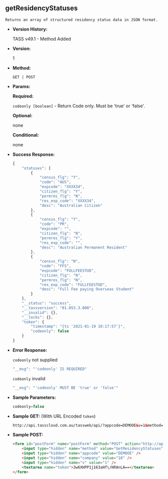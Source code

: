 **getResidencyStatuses**
----
	Returns an array of structured residency status data in JSON format.
	
* **Version History:**

	TASS v49.1 - Method Added

* **Version:**

	1

* **Method:**

	`GET | POST`
  
* **Params:**

   **Required:**
 
	`codeonly [boolean]` - Return Code only. Must be 'true' or 'false'.                    

   **Optional:**

	none

   **Conditional:**

	none

* **Success Response:**

    ```javascript
	{
		"statuses": [
			{
				"census_flg": "Y",
				"code": "AUS",
				"expcode": "XXXX34",
				"citizen_flg": "Y",
				"permres_flg": "N",
				"res_exp_code": "XXXX34",
				"desc": "Australian Citizen"
			},
			{
				"census_flg": "Y",
				"code": "PR",
				"expcode": "",
				"citizen_flg": "N",
				"permres_flg": "Y",
				"res_exp_code": "",
				"desc": "Australian Permanent Resident"
			},
			{
				"census_flg": "N",
				"code": "FFS",
				"expcode": "FULLFEESTUD",
				"citizen_flg": "N",
				"permres_flg": "N",
				"res_exp_code": "FULLFEESTUD",
				"desc": "Full Fee paying Overseas Student"
			}
		],
		"__status": "success",
		"__tassversion": "01.053.3.000",
		"__invalid": {},
		"__locks": {},
		"token": {
			"timestamp": "{ts '2021-01-19 10:17:57'}",
			"codeonly": false
		}
	}
    ```
 
* **Error Response:**

    `codeonly` not supplied
    ```javascript
    "__msg": "'codeonly' IS REQUIRED"
    ```

    `codeonly` invalid
    ```javascript
    "__msg": "'codeonly' MUST BE 'true' or 'false'"
    ```
    
* **Sample Parameters:**

	```javascript
	codeonly=false
	```

* **Sample GET:** (With URL Encoded `token`)

	```HTML
	http://api.tasscloud.com.au/tassweb/api/?appcode=DEMOOE&v=1&method=GetResidencyStatuses&token=3w6XHPP1j163aHf%2FHRAnLA%3D%3D&company=10
	```
  
* **Sample POST:**

	```HTML
	<form id="postForm" name="postForm" method="POST" action="http://api.tasscloud.com.au/tassweb/api/">
		<input type="hidden" name="method" value="GetResidencyStatuses" />
		<input type="hidden" name="appcode" value="DEMOOE" />
		<input type="hidden" name="company" value="10" />
		<input type="hidden" name="v" value="1" />
		<textarea name="token">3w6XHPP1j163aHf\/HRAnLA==</textarea>
	</form>
	```
